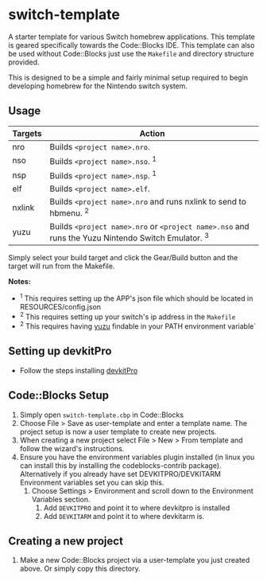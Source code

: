 # switch-template

A starter template for various Switch homebrew applications. This template is geared specifically towards the Code::Blocks IDE.  This template can also be used without Code::Blocks just use the `Makefile` and directory structure provided.

This is designed to be a simple and fairly minimal setup required to begin developing homebrew for the Nintendo switch system.

## Usage

| Targets     | Action                                                                                    |
| ------------| ----------------------------------------------------------------------------------------- |
| nro         | Builds `<project name>.nro`.
| nso         | Builds `<project name>.nso`. <sup>1</sup>
| nsp         | Builds `<project name>.nsp`. <sup>1</sup>
| elf         | Builds `<project name>.elf`.
| nxlink      | Builds `<project name>.nro` and runs nxlink to send to hbmenu. <sup>2</sup>
| yuzu        | Builds `<project name>.nro` or `<project name>.nso` and runs the Yuzu Nintendo Switch Emulator. <sup>3</sup>

Simply select your build target and click the Gear/Build button and the target will run from the Makefile.

**Notes:** 
* <sup>1</sup> This requires setting up the APP's json file which should be located in RESOURCES/config.json
* <sup>2</sup> This requires setting up your switch's ip address in the `Makefile`
* <sup>2</sup> This requires having [yuzu](https://yuzu-emu.org/) findable in your PATH environment variable`


## Setting up devkitPro
* Follow the steps installing [devkitPro](https://devkitpro.org/wiki/Getting_Started)

## Code::Blocks Setup
1. Simply open `switch-template.cbp` in Code::Blocks
2. Choose File > Save as user-template and enter a template name.  The project setup is now a user template to create new projects.
3. When creating a new project select File > New > From template and follow the wizard's instructions.
4. Ensure you have the environment variables plugin installed (in linux you can install this by installing the codeblocks-contrib package). Alternatively if you already have set DEVKITPRO/DEVKITARM Environment variables set you can skip this.
    1. Choose Settings > Environment and scroll down to the Environment Variables section.
        1. Add `DEVKITPRO` and point it to where devkitpro is installed
        2. Add `DEVKITARM` and point it to where devkitarm is.

## Creating a new project
1. Make a new Code::Blocks project via a user-template you just created above.  Or simply copy this directory.


[//]: # (These are reference links used in the body of this note and get stripped out when the markdown processor does its job. There is no need to format nicely because it shouldn't be seen. Thanks SO - http://stackoverflow.com/questions/4823468/store-comments-in-markdown-syntax)

